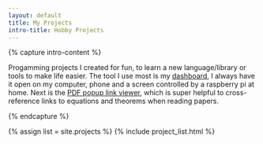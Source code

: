 ```yaml
---
layout: default
title: My Projects
intro-title: Hobby Projects
---
```

{% capture intro-content %}

Progamming projects I created for fun, to learn a new language/library or tools
to make life easier. The tool I use most is my
[dashboard](#/projects/06-dashboard), I always have it open on my computer,
phone and a screen controlled by a raspberry pi at home. Next is the [PDF popup
link viewer](#/projects/07-pdfviewer), which is super helpful to cross-reference
links to equations and theorems when reading papers.

{% endcapture %}

{% assign list = site.projects %}
{% include project_list.html %}
